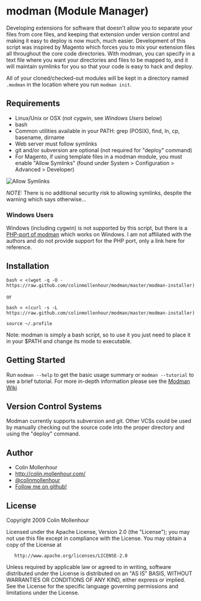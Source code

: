 # modman (Module Manager)

Developing extensions for software that doesn't allow you to separate your
files from core files, and keeping that extension under version control and
making it easy to deploy is now much, much easier. Development of this script
was inspired by Magento which forces you to mix your extension files all
throughout the core code directories. With modman, you can specify in a text
file where you want your directories and files to be mapped to, and it will
maintain symlinks for you so that your code is easy to hack and deploy.

All of your cloned/checked-out modules will be kept in a directory named
`.modman` in the location where you run `modman init`.

## Requirements

  * Linux/Unix or OSX (not cygwin, see _Windows Users_ below)
  * bash
  * Common utilities available in your PATH: grep (POSIX), find, ln, cp, basename, dirname
  * Web server must follow symlinks
  * git and/or subversion are optional (not required for "deploy" command)
  * For Magento, if using template files in a modman module, you must enable "Allow Symlinks" (found under System > Configuration > Advanced > Developer)
  
![Allow Symlinks](https://f.cloud.github.com/assets/1337461/43324/820d4d96-567f-11e2-947a-167bf76db33f.png)
  
*NOTE:* There is no additional security risk to allowing symlinks, despite the warning which says otherwise...

### Windows Users

Windows (including cygwin) is not supported by this script, but there is a [PHP-port of
modman](https://github.com/sitewards/modman-php) which works on Windows. I am not affiliated
with the authors and do not provide support for the PHP port, only a link here for reference.

## Installation

```
bash < <(wget -q -O - https://raw.github.com/colinmollenhour/modman/master/modman-installer)
```

or

```
bash < <(curl -s -L https://raw.github.com/colinmollenhour/modman/master/modman-installer)
```

```
source ~/.profile
```

Note: modman is simply a bash script, so to use it you just need to place it in your $PATH
and change its mode to executable.

## Getting Started

Run `modman --help` to get the basic usage summary or `modman --tutorial` to
see a brief tutorial. For more in-depth information please see the
[Modman Wiki](https://github.com/colinmollenhour/modman/wiki)

## Version Control Systems

Modman currently supports subversion and git. Other VCSs could be used by
manually checking out the source code into the proper directory and using
the "deploy" command.

## Author

* Colin Mollenhour
* http://colin.mollenhour.com/
* [@colinmollenhour](https://twitter.com/colinmollenhour)
* [Follow me on github!](https://github.com/colinmollenhour)

## License

   Copyright 2009 Colin Mollenhour

   Licensed under the Apache License, Version 2.0 (the "License");
   you may not use this file except in compliance with the License.
   You may obtain a copy of the License at

       http://www.apache.org/licenses/LICENSE-2.0

   Unless required by applicable law or agreed to in writing, software
   distributed under the License is distributed on an "AS IS" BASIS,
   WITHOUT WARRANTIES OR CONDITIONS OF ANY KIND, either express or implied.
   See the License for the specific language governing permissions and
   limitations under the License.
